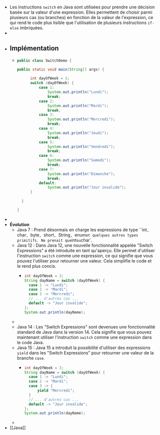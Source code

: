 - Les instructions `switch` en Java sont utilisées pour prendre une décision basée sur la valeur d'une expression.
  Elles permettent de choisir parmi plusieurs cas (ou branches) en fonction de la valeur de l'expression, ce qui rend le code plus lisible que l'utilisation de plusieurs instructions `if-else` imbriquées.
-
- **Implémentation**
	-
	- ```Java
	  public class SwitchDemo {
	  
	  public static void main(String[] args) {
	      
	  		int dayOfWeek = 3;
	        switch (dayOfWeek) {
	            case 1:
	                System.out.println("Lundi");
	                break;
	            case 2:
	                System.out.println("Mardi");
	                break;
	            case 3:
	                System.out.println("Mercredi");
	                break;
	            case 4:
	                System.out.println("Jeudi");
	                break;
	            case 5:
	                System.out.println("Vendredi");
	                break;
	            case 6:
	                System.out.println("Samedi");
	                break;
	            case 7:
	                System.out.println("Dimanche");
	                break;
	            default:
	                System.out.println("Jour invalide");
	        }
	      
	    }
	  
	  }
	  ```
-
- **Évolution**
	- Java 7 : Prend désormais en charge les expressions de type ``int`, `char`, `byte`, `short`, `String`, `enum` et quelques autres types primitifs. Ne prenait que `int` ou `char`.
	- Java 12 : Dans Java 12, une nouvelle fonctionnalité appelée "Switch Expressions" a été introduite en tant qu'aperçu. Elle permet d'utiliser l'instruction `switch` comme une expression, ce qui signifie que vous pouvez l'utiliser pour retourner une valeur. Cela simplifie le code et le rend plus concis.
		- ```java
		  int dayOfWeek = 3;
		  String dayName = switch (dayOfWeek) {
		    case 1 -> "Lundi";
		    case 2 -> "Mardi";
		    case 3 -> "Mercredi";
		    // ... d'autres cas ...
		    default -> "Jour invalide";
		  };
		  System.out.println(dayName);
		  ```
	-
	- Java 14 : Les "Switch Expressions" sont devenues une fonctionnalité standard de Java dans la version 14. Cela signifie que vous pouvez maintenant utiliser l'instruction `switch` comme une expression dans le code Java.
	- Java 15 : Java 15 a introduit la possibilité d'utiliser des expressions `yield` dans les "Switch Expressions" pour retourner une valeur de la branche `case`.
		- ```java
		  int dayOfWeek = 3;
		  String dayName = switch (dayOfWeek) {
		    case 1 -> "Lundi";
		    case 2 -> "Mardi";
		    case 3 -> {
		        yield "Mercredi";
		    }
		    // ... d'autres cas ...
		    default -> "Jour invalide";
		  };
		  System.out.println(dayName);
		  ```
	-
- [[Java]]